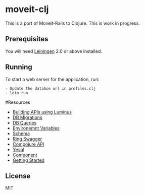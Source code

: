 # moveit-clj

This is a port of Moveit-Rails to Clojure. This is work in progress.

## Prerequisites

You will need [Leiningen][1] 2.0 or above installed.

[1]: https://github.com/technomancy/leiningen

## Running

To start a web server for the application, run:
    
    - Update the databse url in profiles.clj
    - lein run

#Resources

- [Building APIs using Luminus](http://www.luminusweb.net/docs/services.md)
- [DB Migrations](http://www.luminusweb.net/docs/migrations.md)
- [DB Queries](http://www.luminusweb.net/docs/database.md)
- [Environemnt Variables](http://www.luminusweb.net/docs/environment.md)
- [Schema](https://github.com/plumatic/schema)
- [Ring Swagger](https://github.com/metosin/ring-swagger)
- [Compojure API](https://github.com/metosin/compojure-api)
- [Yesql](https://github.com/krisajenkins/yesql)
- [Component](https://github.com/stuartsierra/component)
- [Getting Started](http://www.luminusweb.net/docs/guestbook.md)

## License

MIT
